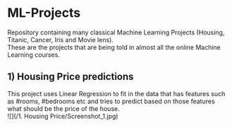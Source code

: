 # ML-Projects
Repository containing many classical Machine Learning Projects (Housing, Titanic, Cancer, Iris and Movie lens).                          
These are the projects that are being told in almost all the online Machine Learning courses.

## 1) Housing Price predictions
This project uses Linear Regression to fit in the data that has features such as #rooms, #bedrooms etc and tries to predict based on those features what should be the price of the house.    
![](/1. Housing Price/Screenshot_1.jpg)

